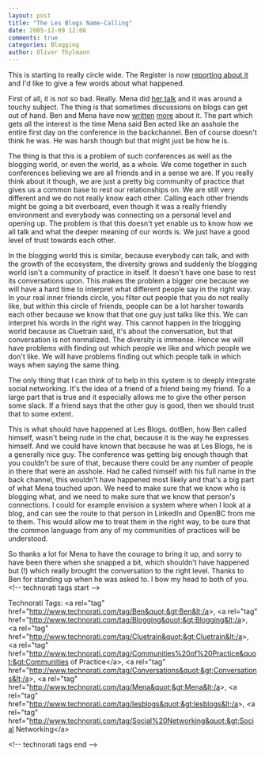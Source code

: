 ```yaml
---
layout: post
title: "The Les Blogs Name-Calling"
date: 2005-12-09 12:08
comments: true
categories: Blogging
author: Oliver Thylmann
---
```











This is starting to really circle wide. The Register is now [reporting about it](http://www.theregister.co.uk/2005/12/08/lesblogs_nice_call/) and I'd like to give a few words about what happened.

First of all, it is not so bad. Really. Mena did [her talk](http://www.sixapart.com/about/corner/2005/12/mena_trott_impl.html) and it was around a touchy subject. The thing is that sometimes discussions on blogs can get out of hand. Ben and Mena have now [written](http://benmetcalfe.com/blog/index.php/2005/12/07/les-blogs-me-mena/) [more](http://www.sixapart.com/about/corner/2005/12/words_you_shoul.html) about it. The part which gets all the interest is the time Mena said Ben acted like an asshole the entire first day on the conference in the backchannel. Ben of course doesn't think he was. He was harsh though but that might just be how he is.

The thing is that this is a problem of such conferences as well as the blogging world, or even the world, as a whole. We come together in such conferences believing we are all friends and in a sense we are. If you really think about it though, we are just a pretty big community of practice that gives us a common base to rest our relationships on. We are still very different and we do not really know each other. Calling each other friends might be going a bit overboard, even though it was a really friendly environment and everybody was connecting on a personal level and opening up. The problem is that this doesn't yet enable us to know how we all talk and what the deeper meaning of our words is. We just have a good level of trust towards each other.

In the blogging world this is similar, because everybody can talk, and with the growth of the ecosystem, the diversity grows and suddenly the blogging world isn't a community of practice in itself. It doesn't have one base to rest its conversations upon. This makes the problem a bigger one because we will have a hard time to interpret what different people say in the right way. In your real inner friends circle, you filter out people that you do not really like, but within this circle of friends, people can be a lot harsher towards each other because we know that that one guy just talks like this. We can interpret his words in the right way. This cannot happen in the blogging world because as Cluetrain said, it's about the conversation, but that conversation is not normalized. The diversity is immense. Hence we will have problems with finding out which people we like and which people we don't like. We will have problems finding out which people talk in which ways when saying the same thing.

The only thing that I can think of to help in this system is to deeply integrate social networking. It's the idea of a friend of a friend being my friend. To a large part that is true and it especially allows me to give the other person some slack. If a friend says that the other guy is good, then we should trust that to some extent.

This is what should have happened at Les Blogs. dotBen, how Ben called himself, wasn't being rude in the chat, because it is the way he expresses himself. And we could have known that because he was at Les Blogs, he is a generally nice guy. The conference was getting big enough though that you couldn't be sure of that, because there could be any number of people in there that were an asshole. Had he called himself with his full name in the back channel, this wouldn't have happened most likely and that's a big part of what Mena touched upon. We need to make sure that we know who is blogging what, and we need to make sure that we know that person's connections. I could for example envision a system where when I look at a blog, and can see the route to that person in LinkedIn and OpenBC from me to them. This would allow me to treat them in the right way, to be sure that the common language from any of my communities of practices will be understood.

So thanks a lot for Mena to have  the courage to bring it up, and sorry to have been there when she snapped a bit, which shouldn't have happened but (!) which really brought the conversation to the right level. Thanks to Ben for standing up when he was asked to. I bow my head to both of you.
&lt;!-- technorati tags start --&gt;

Technorati Tags: &lt;a rel=&quot;tag&quot; href=&quot;http://www.technorati.com/tag/Ben&quot;&gt;Ben&lt;/a&gt;, &lt;a rel=&quot;tag&quot; href=&quot;http://www.technorati.com/tag/Blogging&quot;&gt;Blogging&lt;/a&gt;, &lt;a rel=&quot;tag&quot; href=&quot;http://www.technorati.com/tag/Cluetrain&quot;&gt;Cluetrain&lt;/a&gt;, &lt;a rel=&quot;tag&quot; href=&quot;http://www.technorati.com/tag/Communities%20of%20Practice&quot;&gt;Communities of Practice&lt;/a&gt;, &lt;a rel=&quot;tag&quot; href=&quot;http://www.technorati.com/tag/Conversations&quot;&gt;Conversations&lt;/a&gt;, &lt;a rel=&quot;tag&quot; href=&quot;http://www.technorati.com/tag/Mena&quot;&gt;Mena&lt;/a&gt;, &lt;a rel=&quot;tag&quot; href=&quot;http://www.technorati.com/tag/lesblogs&quot;&gt;lesblogs&lt;/a&gt;, &lt;a rel=&quot;tag&quot; href=&quot;http://www.technorati.com/tag/Social%20Networking&quot;&gt;Social Networking&lt;/a&gt;

&lt;!-- technorati tags end --&gt;


